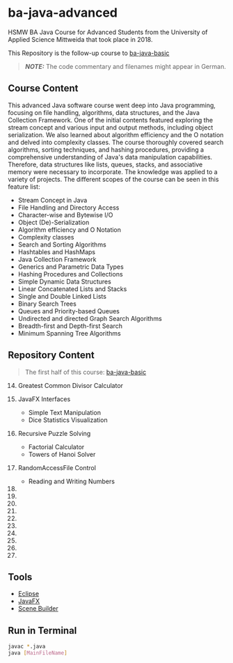 # ba-java-advanced

HSMW BA Java Course for Advanced Students from the University of Applied Science Mittweida that took place in 2018.

This Repository is the follow-up course to [ba-java-basic](https://github.com/fhildeb/ba-java-basic)

> **_NOTE:_** The code commentary and filenames might appear in German.

## Course Content

This advanced Java software course went deep into Java programming, focusing on file handling, algorithms, data structures, and the Java Collection Framework. One of the initial contents featured exploring the stream concept and various input and output methods, including object serialization. We also learned about algorithm efficiency and the O notation and delved into complexity classes. The course thoroughly covered search algorithms, sorting techniques, and hashing procedures, providing a comprehensive understanding of Java's data manipulation capabilities. Therefore, data structures like lists, queues, stacks, and associative memory were necessary to incorporate. The knowledge was applied to a variety of projects. The different scopes of the course can be seen in this feature list:

- Stream Concept in Java
- File Handling and Directory Access
- Character-wise and Bytewise I/O
- Object (De)-Serialization
- Algorithm efficiency and O Notation
- Complexity classes
- Search and Sorting Algorithms
- Hashtables and HashMaps
- Java Collection Framework
- Generics and Parametric Data Types
- Hashing Procedures and Collections
- Simple Dynamic Data Structures
- Linear Concatenated Lists and Stacks
- Single and Double Linked Lists
- Binary Search Trees
- Queues and Priority-based Queues
- Undirected and directed Graph Search Algorithms
- Breadth-first and Depth-first Search
- Minimum Spanning Tree Algorithms

## Repository Content

> The first half of this course: [ba-java-basic](https://github.com/fhildeb/ba-java-basic)

14. Greatest Common Divisor Calculator
15. JavaFX Interfaces

    - Simple Text Manipulation
    - Dice Statistics Visualization

16. Recursive Puzzle Solving

    - Factorial Calculator
    - Towers of Hanoi Solver

17. RandomAccessFile Control

    - Reading and Writing Numbers

18.
19.
20.
21.
22.
23.
24.
25.
26.
27.

## Tools

- [Eclipse](https://www.eclipse.org)
- [JavaFX](https://openjfx.io/)
- [Scene Builder](https://gluonhq.com/products/scene-builder/)

## Run in Terminal

```bash
javac *.java
java [MainFileName]
```
